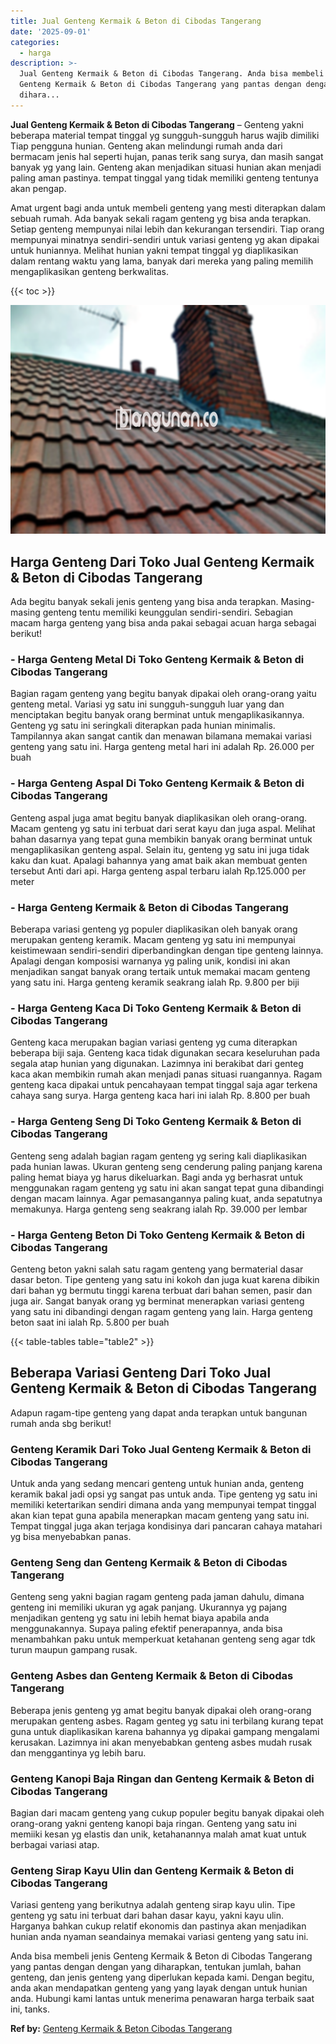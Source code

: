 ```yaml
---
title: Jual Genteng Kermaik & Beton di Cibodas Tangerang
date: '2025-09-01'
categories:
  - harga
description: >-
  Jual Genteng Kermaik & Beton di Cibodas Tangerang. Anda bisa membeli jenis
  Genteng Kermaik & Beton di Cibodas Tangerang yang pantas dengan dengan yang
  dihara...
---
```


**Jual Genteng Kermaik & Beton di Cibodas Tangerang** – Genteng yakni beberapa material tempat tinggal yg sungguh-sungguh harus wajib dimiliki Tiap pengguna hunian. Genteng akan melindungi rumah anda dari bermacam jenis hal seperti hujan, panas terik sang surya, dan masih sangat banyak yg yang lain. Genteng akan menjadikan situasi hunian akan menjadi paling aman pastinya. tempat tinggal yang tidak memiliki genteng tentunya akan pengap.

Amat urgent bagi anda untuk membeli genteng yang mesti diterapkan dalam sebuah rumah. Ada banyak sekali ragam genteng yg bisa anda terapkan. Setiap genteng mempunyai nilai lebih dan kekurangan tersendiri. Tiap orang mempunyai minatnya sendiri-sendiri untuk variasi genteng yg akan dipakai untuk huniannya. Melihat hunian yakni tempat tinggal yg diaplikasikan dalam rentang waktu yang lama, banyak dari mereka yang paling memilih mengaplikasikan genteng berkwalitas.

{{< toc >}}

![Jual Genteng Kermaik & Beton di Cibodas Tangerang](/images/genteng-minimalis-murah24.png)

## Harga Genteng Dari Toko Jual Genteng Kermaik & Beton di Cibodas Tangerang

Ada begitu banyak sekali jenis genteng yang bisa anda terapkan. Masing-masing genteng tentu memiliki keunggulan sendiri-sendiri. Sebagian macam harga genteng yang bisa anda pakai sebagai acuan harga sebagai berikut!

### \- Harga Genteng Metal Di Toko Genteng Kermaik & Beton di Cibodas Tangerang

Bagian ragam genteng yang begitu banyak dipakai oleh orang-orang yaitu genteng metal. Variasi yg satu ini sungguh-sungguh luar yang dan menciptakan begitu banyak orang berminat untuk mengaplikasikannya. Genteng yg satu ini seringkali diterapkan pada hunian minimalis. Tampilannya akan sangat cantik dan menawan bilamana memakai variasi genteng yang satu ini. Harga genteng metal hari ini adalah Rp. 26.000 per buah

### \- Harga Genteng Aspal Di Toko Genteng Kermaik & Beton di Cibodas Tangerang

Genteng aspal juga amat begitu banyak diaplikasikan oleh orang-orang. Macam genteng yg satu ini terbuat dari serat kayu dan juga aspal. Melihat bahan dasarnya yang tepat guna membikin banyak orang berminat untuk mengaplikasikan genteng aspal. Selain itu, genteng yg satu ini juga tidak kaku dan kuat. Apalagi bahannya yang amat baik akan membuat genten tersebut Anti dari api. Harga genteng aspal terbaru ialah Rp.125.000 per meter

### \- Harga Genteng Kermaik & Beton di Cibodas Tangerang

Beberapa variasi genteng yg populer diaplikasikan oleh banyak orang merupakan genteng keramik. Macam genteng yg satu ini mempunyai keistimewaan sendiri-sendiri diperbandingkan dengan tipe genteng lainnya. Apalagi dengan komposisi warnanya yg paling unik, kondisi ini akan menjadikan sangat banyak orang tertaik untuk memakai macam genteng yang satu ini. Harga genteng keramik seakrang ialah Rp. 9.800 per biji

### \- Harga Genteng Kaca Di Toko Genteng Kermaik & Beton di Cibodas Tangerang

Genteng kaca merupakan bagian variasi genteng yg cuma diterapkan beberapa biji saja. Genteng kaca tidak digunakan secara keseluruhan pada segala atap hunian yang digunakan. Lazimnya ini berakibat dari genteg kaca akan membikin rumah akan menjadi panas situasi ruangannya. Ragam genteng kaca dipakai untuk pencahayaan tempat tinggal saja agar terkena cahaya sang surya. Harga genteng kaca hari ini ialah Rp. 8.800 per buah

### \- Harga Genteng Seng Di Toko Genteng Kermaik & Beton di Cibodas Tangerang

Genteng seng adalah bagian ragam genteng yg sering kali diaplikasikan pada hunian lawas. Ukuran genteng seng cenderung paling panjang karena paling hemat biaya yg harus dikeluarkan. Bagi anda yg berhasrat untuk menggunakan ragam genteng yg satu ini akan sangat tepat guna dibandingi dengan macam lainnya. Agar pemasangannya paling kuat, anda sepatutnya memakunya. Harga genteng seng seakrang ialah Rp. 39.000 per lembar

### \- Harga Genteng Beton Di Toko Genteng Kermaik & Beton di Cibodas Tangerang

Genteng beton yakni salah satu ragam genteng yang bermaterial dasar dasar beton. Tipe genteng yang satu ini kokoh dan juga kuat karena dibikin dari bahan yg bermutu tinggi karena terbuat dari bahan semen, pasir dan juga air. Sangat banyak orang yg berminat menerapkan variasi genteng yang satu ini dibandingi dengan ragam genteng yang lain. Harga genteng beton saat ini ialah Rp. 5.800 per buah

{{< table-tables table="table2" >}}

## Beberapa Variasi Genteng Dari Toko Jual Genteng Kermaik & Beton di Cibodas Tangerang

Adapun ragam-tipe genteng yang dapat anda terapkan untuk bangunan rumah anda sbg berikut!

### Genteng Keramik Dari Toko Jual Genteng Kermaik & Beton di Cibodas Tangerang

Untuk anda yang sedang mencari genteng untuk hunian anda, genteng keramik bakal jadi opsi yg sangat pas untuk anda. Tipe genteng yg satu ini memiliki ketertarikan sendiri dimana anda yang mempunyai tempat tinggal akan kian tepat guna apabila menerapkan macam genteng yang satu ini. Tempat tinggal juga akan terjaga kondisinya dari pancaran cahaya matahari yg bisa menyebabkan panas.

### Genteng Seng dan Genteng Kermaik & Beton di Cibodas Tangerang

Genteng seng yakni bagian ragam genteng pada jaman dahulu, dimana genteng ini memiliki ukuran yg agak panjang. Ukurannya yg pajang menjadikan genteng yg satu ini lebih hemat biaya apabila anda menggunakannya. Supaya paling efektif penerapannya, anda bisa menambahkan paku untuk memperkuat ketahanan genteng seng agar tdk turun maupun gampang rusak.

### Genteng Asbes dan Genteng Kermaik & Beton di Cibodas Tangerang

Beberapa jenis genteng yg amat begitu banyak dipakai oleh orang-orang merupakan genteng asbes. Ragam genteg yg satu ini terbilang kurang tepat guna untuk diaplikasikan karena bahannya yg dipakai gampang mengalami kerusakan. Lazimnya ini akan menyebabkan genteng asbes mudah rusak dan menggantinya yg lebih baru.

### Genteng Kanopi Baja Ringan dan Genteng Kermaik & Beton di Cibodas Tangerang

Bagian dari macam genteng yang cukup populer begitu banyak dipakai oleh orang-orang yakni genteng kanopi baja ringan. Genteng yang satu ini memiiki kesan yg elastis dan unik, ketahanannya malah amat kuat untuk berbagai variasi atap.

### Genteng Sirap Kayu Ulin dan Genteng Kermaik & Beton di Cibodas Tangerang

Variasi genteng yang berikutnya adalah genteng sirap kayu ulin. Tipe genteng yg satu ini terbuat dari bahan dasar kayu, yakni kayu ulin. Harganya bahkan cukup relatif ekonomis dan pastinya akan menjadikan hunian anda nyaman seandainya memakai variasi genteng yang satu ini.

Anda bisa membeli jenis Genteng Kermaik & Beton di Cibodas Tangerang yang pantas dengan dengan yang diharapkan, tentukan jumlah, bahan genteng, dan jenis genteng yang diperlukan kepada kami. Dengan begitu, anda akan mendapatkan genteng yang yang layak dengan untuk hunian anda. Hubungi kami lantas untuk menerima penawaran harga terbaik saat ini, tanks.

**Ref by:**  [Genteng Kermaik & Beton  Cibodas Tangerang](https://id.wikipedia.org/wiki/Genteng)
